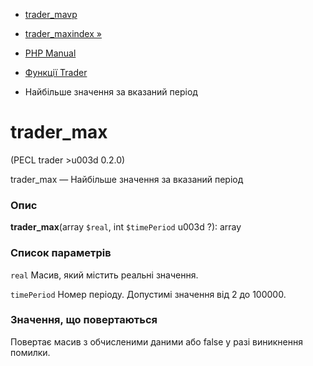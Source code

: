 - [ trader_mavp](function.trader-mavp.md)
- [trader_maxindex »](function.trader-maxindex.md)

- [PHP Manual](index.md)
- [Функції Trader](ref.trader.md)
- Найбільше значення за вказаний період

# trader_max

(PECL trader \>u003d 0.2.0)

trader_max — Найбільше значення за вказаний період

### Опис

**trader_max**(array `$real`, int `$timePeriod` u003d ?): array

### Список параметрів

`real`
Масив, який містить реальні значення.

`timePeriod`
Номер періоду. Допустимі значення від 2 до 100000.

### Значення, що повертаються

Повертає масив з обчисленими даними або false у разі
виникнення помилки.
